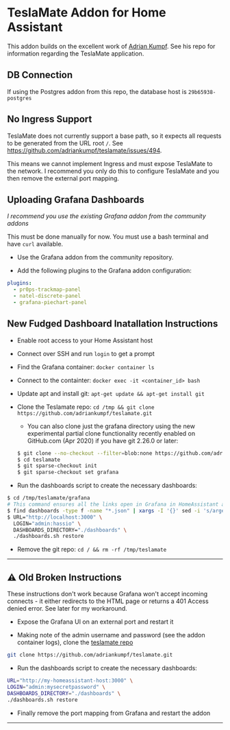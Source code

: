 # TeslaMate Addon for Home Assistant

This addon builds on the excellent work of [Adrian Kumpf](https://github.com/adriankumpf/teslamate). See his repo for information regarding the TeslaMate application.

## DB Connection

If using the Postgres addon from this repo, the database host is ```29b65938-postgres```

## No Ingress Support

TeslaMate does not currently support a base path, so it expects all requests to be generated from the URL root ```/```.
See https://github.com/adriankumpf/teslamate/issues/494.

This means we cannot implement Ingress and must expose TeslaMate to the network.
I recommend you only do this to configure TeslaMate and you then remove the external port mapping.

## Uploading Grafana Dashboards

*I recommend you use the existing Grafana addon from the community addons*

This must be done manually for now. You must use a bash terminal and have `curl` available.

- Use the Grafana addon from the community repository.

- Add the following plugins to the Grafana addon configuration:

```yaml
plugins:
  - pr0ps-trackmap-panel
  - natel-discrete-panel
  - grafana-piechart-panel
```

## New Fudged Dashboard Inatallation Instructions

- Enable root access to your Home Assistant host
- Connect over SSH and run `login` to get a prompt
- Find the Grafana container: `docker container ls`
- Connect to the containter: `docker exec -it <container_id> bash`
- Update apt and install git: `apt-get update && apt-get install git`
- Clone the Teslamate repo: `cd /tmp && git clone https://github.com/adriankumpf/teslamate.git`
  - You can also clone just the grafana directory using the new experimental partial clone functionality recently enabled on GitHub.com (Apr 2020) if you have git 2.26.0 or later:

  ```bash
  $ git clone --no-checkout --filter=blob:none https://github.com/adriankumpf/teslamate.git
  $ cd teslamate
  $ git sparse-checkout init
  $ git sparse-checkout set grafana
  ```

- Run the dashboards script to create the necessary dashboards:

```bash
$ cd /tmp/teslamate/grafana
# This command ensures all the links open in Grafana in HomeAssistant and not a new tab. TODO: Need to be more selective and safer here using something like JQ
$ find dashboards -type f -name "*.json" | xargs -I '{}' sed -i 's/argetBlank": true/argetBlank": false/g' {}
$ URL="http://localhost:3000" \
  LOGIN="admin:hassio" \
  DASHBOARDS_DIRECTORY="./dashboards" \
  ./dashboards.sh restore
```

- Remove the git repo: `cd / && rm -rf /tmp/teslamate`

---

## ⚠️ Old Broken Instructions

These instructions don't work because Grafana won't accept incoming connects - it either redirects to the HTML page or returns a 401 Access denied error. See later for my workaround.

- Expose the Grafana UI on an external port and restart it

- Making  note of the admin username and password (see the addon container logs), clone the [teslamate repo](https://github.com/adriankumpf/teslamate)

```bash
git clone https://github.com/adriankumpf/teslamate.git
```

- Run the dashboards script to create the necessary dashboards:

```bash
URL="http://my-homeassistant-host:3000" \
LOGIN="admin:mysecretpassword" \
DASHBOARDS_DIRECTORY="./dashboards" \
./dashboards.sh restore
```

- Finally remove the port mapping from Grafana and restart the addon

---

